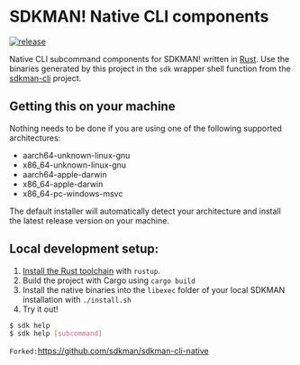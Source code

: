 # SDKMAN! Native CLI components

[![release](https://github.com/sdkman/sdkman-cli-native/actions/workflows/release.yml/badge.svg)](https://github.com/sdkman/sdkman-cli-native/actions/workflows/release.yml)

Native CLI subcommand components for SDKMAN! written in [Rust](https://www.rust-lang.org/). Use the binaries generated
by this project in the `sdk` wrapper shell function from the [sdkman-cli](https://github.com/sdkman/sdkman-cli) project.

## Getting this on your machine

Nothing needs to be done if you are using one of the following supported architectures:

* aarch64-unknown-linux-gnu
* x86_64-unknown-linux-gnu
* aarch64-apple-darwin
* x86_64-apple-darwin
* x86_64-pc-windows-msvc

The default installer will automatically detect your architecture and install the latest release version on your machine.

## Local development setup:

1. [Install the Rust toolchain](https://www.rust-lang.org/tools/install) with `rustup`.
2. Build the project with Cargo using `cargo build`
3. Install the native binaries into the `libexec` folder of your local SDKMAN installation with `./install.sh`
4. Try it out!

```bash
$ sdk help
$ sdk help [subcommand]
```

`Forked:`https://github.com/sdkman/sdkman-cli-native
